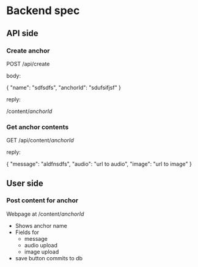 # Backend spec

## API side

### Create anchor

POST /api/create

body:

{
    "name": "sdfsdfs",
    "anchorId": "sdufsifjsf"
}

reply:

/content/$anchorId$

### Get anchor contents

GET /api/content/$anchorId$

reply:

{
    "message": "aldfnsdfs",
    "audio": "url to audio",
    "image": "url to image"
}

## User side

### Post content for anchor

Webpage at /content/$anchorId$

- Shows anchor name
- Fields for
  - message
  - audio upload
  - image upload
- save button commits to db